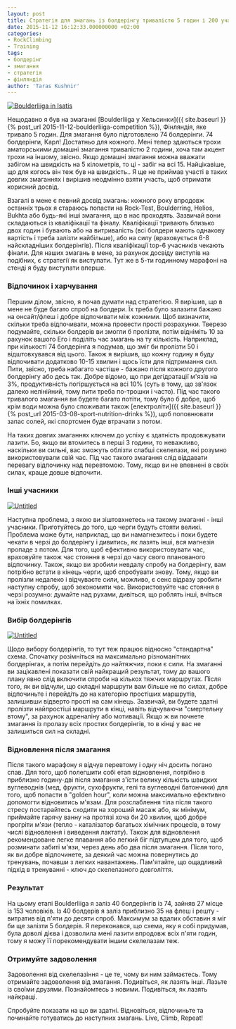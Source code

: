 ```yaml
---
layout: post
title: Стратегія для змагань із болдерінгу тривалістю 5 годин і 200 учасниками
date: 2015-11-12 16:12:33.000000000 +02:00
categories:
- RockClimbing
- Training
tags:
- болдерінг
- змагання
- стратегія
- фінляндія
author: 'Taras Kushnir'
---
```


<a data-flickr-embed="true"  href="https://www.flickr.com/photos/ribtoks/22281696564/in/album-72157658688111994/" title="Boulderliiga in Isatis"><img src="https://farm1.staticflickr.com/697/22281696564_6ffbd8b6d1_b.jpg" alt="Boulderliiga in Isatis"></a>

Нещодавно я був на змаганні [Boulderliiga у Хельсинки]({{ site.baseurl }}{% post_url 2015-11-12-boulderliiga-competition %}), Фінляндія, яке тривало 5 годин. Для змагання було підготовлено 74 болдерінги. 74 болдерінги, Карл! Достатньо для кожного. Мені тепер здаються трохи аматорськими домашні змагання тривалістю 2 години, хоча там акцент трохи на іншому, звісно. Якщо домашні змагання можна вважати забігом на швидкість на 5 кілометрів, то ці - забіг на всі 15. Найцікавіше, що для когось він теж був на швидкість.. Я ще не приймав участі в таких довгих змаганнях і вирішив неодмінно взяти участь, щоб отримати корисний досвід.

Взагалі в мене є певний досвід змагань: кожного року впродовж останніх трьох я стараюсь попасти на Rock-Test, Boulderring, Helios, Bukhta або будь-які інші змагання, що в нас проходять. Зазвичай вони складаються із кваліфікації та фіналу. Кваліфікації тривають близько двох годин і бувають або на витривалість (всі болдери мають однакову вартість і треба залізти найбільше), або на силу (враховується 6-8 найскладніших болдерінгів). Після кваліфікації top-6 учасників чекають фінали. Для наших змагань в мене, за рахунок досвіду виступів на подібних, є стратегії як виступати. Тут же в 5-ти годинному марафоні на стенді я буду виступати вперше.

<!--more-->

### Відпочинок і харчування

Першим ділом, звісно, я почав думати над стратегією. Я вирішив, що в мене не буде багато спроб на болдери. Їх треба було залазити бажано на онсайт/флеш і добре відпочивати між кожними. Щоб визначити, скільки треба відпочивати, можна провести прості розрахунки. Тверезо подумайте, скільки болдерів ви змогли б пролізти, потім відніміть 10 за рахунок вашого Его і поділіть час змагань на ту кількість. Наприклад, при кількості 74 болдерінга я подумав, що зміг би пролізти 50 і відштовхувався від цього. Також я вирішив, що кожну годину я буду відпочивати додатково 10-15 хвилин і щось їсти для підтримання сил. Пити, звісно, треба набагато частіше - бажано після кожного другого болдерінгу або десь так. Добре відомо, що при дегідратації м'язів на 3%, продуктивність погіршується на всі 10% (суть в тому, що зв'язок далеко нелінійний, тому пити треба по-трошки і часто). Під час такого тривалого змагання ви будете багато потіти, тому було б добре, щоб крім води можна було споживати також [електроліти]({{ site.baseurl }}{% post_url 2015-03-08-sport-nutrition-drinks %}), щоб поповнювати запас солей, які спортсмен буде втрачати з потом.

На таких довгих змаганнях ключем до успіху є здатність продовжувати лазити. Бо, якщо ви втомитесь в перші 3 години, то неважливо, наскільки ви сильні, вас зможуть облізти слабші скелелази, які розумно використовували свій час. Під час такого змагання слід віддавати перевагу відпочинку над перевтомою. Тому, якщо ви не впевнені в своїх силах, краще довше відпочити.

### Інші учасники

<a data-flickr-embed="true"  href="https://www.flickr.com/photos/ribtoks/22512280639/in/album-72157658688111994/" title="Untitled"><img src="https://farm6.staticflickr.com/5657/22512280639_46be476bce_b.jpg" alt="Untitled"></a>

Наступна проблема, з якою ви зіштовхнетесь на такому змаганні - інші учасники. Приготуйтесь до того, що черги будуть стояти великі. Проблема може бути, наприклад, що ви намагнезитесь і поки будете чекати в черзі до болдерінгу і дивитись, як лазять інші, вся магнезія пропаде з потом. Для того, щоб ефективно використовувати час, враховуйте також час стояння в черзі до часу свого планованого відпочинку. Також, якщо ви зробили невдалу спробу на болдерінгу, вам потрібно встати в кінець черги, щоб спробувати знову. Тому, якщо ви пролізли недалеко і відчуваєте сили, можливо, є сенс відразу зробити наступну спробу, щоб зекономити час. Використовуйте час стояння в черзі розумно: думайте над рухами, дивіться, що роблять інші, вчіться на їхніх помилках.

### Вибір болдерінгів

<a data-flickr-embed="true"  href="https://www.flickr.com/photos/ribtoks/22283280903/in/album-72157658688111994/" title="Untitled"><img src="https://farm6.staticflickr.com/5665/22283280903_5b3ee5a2d7_b.jpg" alt="Untitled"></a>

Щодо вибору болдерінгів, то тут теж працює відносно "стандартна" схема. Спочатку розімніться на максимально різноманітних болдерінгах, а потім перейдіть до найтяжчих, поки є сили. На змаганні ви зацікавлені показати свій найкращий результат, тому до вашого плану явно слід включити спроби на кількох тяжчих маршрутах. Після того, як ви відчули, що складні маршрути вам більше не по силах, добре відпочиньте і перейдіть до на категорію простіших маршрутів, залишивши відверто прості на сам кінець. Зазвичай, ви будете здатні пролізти найпростіші маршрути в кінці, навіть відчуваючи "смертельну втому", за рахунок адреналіну або мотивації. Якщо ж ви почнете змагання із пролазу всіх простих болдерінгів, то в кінці у вас не залишиться сил на складні.

### Відновлення після змагання

Після такого марафону я відчув перевтому і одну ніч досить погано спав. Для того, щоб полегшити собі етап відновлення, потрібно в приблизно годину-дві після змагання з'їсти велику кількість швидких вуглеводнів (мед, фрукти, сухофрукти, гелі та вуглеводні батончики) для того, щоб попасти в "golden hour", коли можна максимально ефективно допомогти відновитись м'язам. Для розслаблення тіла після такого стресу постарайтесь сходити на хороший масаж або, як мінімум, приймайте гарячу ванну на протязі хоча би 20 хвилин, щоб добре прогріти м'язи (тепло - каталізатор багатьох хімічних процесів, в тому числі відновлення і виведення лактату). Також для відновлення рекомендоване легке плавання або легкий біг підтупцем для того, щоб розминати забиті м'язи, через день або два після змагання. Після того, як ви добре відпочинете, за деякий час можна повернутись до тренувань, почавши з легких навантажень. Пам'ятайте, що ощадливий підхід в тренуванні - ключ до скелелазного довголіття.

### Результат

На цьому етапі Boulderliiga я заліз 40 болдерінгів із 74, зайняв 27 місце із 153 чоловіків. Із 40 болдерів я заліз приблизно 35 на флеш і решту - витратив від п'яти до десяти спроб. Максимум за вдалих обставин я міг би ще залізти 5 болдерів. Я переконався, що схема, яку я собі придумав, була доволі дієва і дозволила мені лазити впродовж всіх п'яти годин, тому я можу її порекомендувати іншим скелелазам теж.

### Отримуйте задоволення

Задоволення від скелелазіння - це те, чому ви ним займаєтесь. Тому отримайте задоволення від змагання. Подивіться, як лазять інші. Лазьте із своїми друзями. Познайомтесь з новими. Подивіться, як лазять найкращі.

Спробуйте показати на що ви здатні. Відновіться, відпочиньте та починайте готуватись до наступних змагань. Live, Climb, Repeat!
